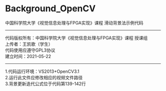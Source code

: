 # Background_OpenCV
中国科学院大学《视觉信息处理与FPGA实现》课程 滑动背景法示例代码  

**********************************************************
代码版权所有：中国科学院大学《视觉信息处理与FPGA实现》课程 授课组  
上传者：王凯歌（学生）  
代码使用应遵守GPL3协议  
建立时间：2021-05-22  
**********************************************************

1.代码运行环境：VS2013+OpenCV3.1  
2.运行此文件应修改相应的视频文件路径  
3.背景更新迭代公式位于代码第139-142行  
